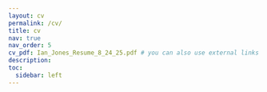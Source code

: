 ```yaml
---
layout: cv
permalink: /cv/
title: cv
nav: true
nav_order: 5
cv_pdf: Ian_Jones_Resume_8_24_25.pdf # you can also use external links here
description:
toc:
  sidebar: left
---
```

